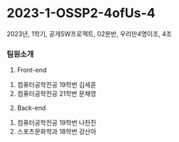 # 2023-1-OSSP2-4ofUs-4
2023년, 1학기, 공개SW프로젝트, 02분반, 우리만4명이조, 4조

### 팀원소개
1. Front-end
  1) 컴퓨터공학전공 19학번 김세훈
  2) 컴퓨터공학전공 21학번 문채영
2. Back-end
  1) 컴퓨터공학전공 19학번 나찬진
  2) 스포츠문화학과 18학번 강산아
